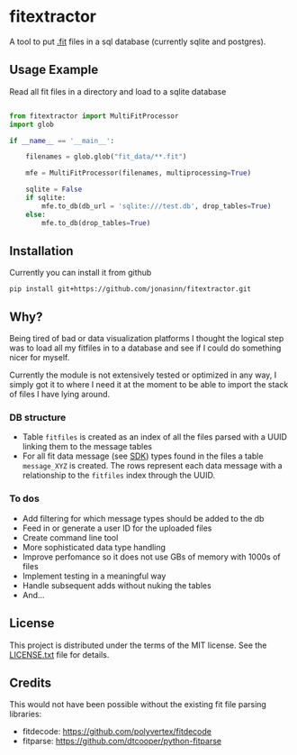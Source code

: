 # fitextractor

A tool to put  [.fit](https://developer.garmin.com/fit/overview/) files in a sql database (currently sqlite and postgres).

## Usage Example

Read all fit files in a directory and load to a sqlite database

```python

from fitextractor import MultiFitProcessor 
import glob

if __name__ == '__main__':

    filenames = glob.glob("fit_data/**.fit")

    mfe = MultiFitProcessor(filenames, multiprocessing=True)

    sqlite = False
    if sqlite:
        mfe.to_db(db_url = 'sqlite:///test.db', drop_tables=True)
    else:
        mfe.to_db(drop_tables=True)

```

## Installation

Currently you can install it from github

```
pip install git+https://github.com/jonasinn/fitextractor.git
```

## Why?

Being tired of bad or data visualization platforms I thought the logical step was to load all my fitfiles in to a database and see if I could do something nicer for myself.

Currently the module is not extensively tested or optimized in any way, I simply got it to where I need it at the moment to be able to import the stack of files I have lying around.

### DB structure

- Table `fitfiles` is created as an index of all the files parsed with a UUID linking them to the message tables
- For all fit data message (see [SDK](https://developer.garmin.com/fit/protocol/)) types found in the files a table `message_XYZ` is created. The rows represent each data message with a relationship to the `fitfiles` index through the UUID.

### To dos

- Add filtering for which message types should be added to the db
- Feed in or generate a user ID for the uploaded files
- Create command line tool
- More sophisticated data type handling
- Improve perfomance so it does not use GBs of memory with 1000s of files
- Implement testing in a meaningful way
- Handle subsequent adds without nuking the tables
- And...

## License

This project is distributed under the terms of the MIT license.
See the [LICENSE.txt](LICENSE.txt) file for details.


## Credits

This would not have been possible without the existing fit file parsing libraries:

- fitdecode: https://github.com/polyvertex/fitdecode
- fitparse: https://github.com/dtcooper/python-fitparse